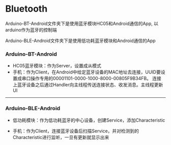 # Bluetooth
Arduino-BT-Android文件夹下是使用蓝牙模块HC05和Android通信的App, 以arduino作为蓝牙的控制端

Arduino-BLE-Android文件夹下是使用低功耗蓝牙模块和Android通信的App




### Arduino-BT-Android

 - HC05蓝牙模块：作为Server，设置成从模式
 - 手机：作为Client，在Android中给定蓝牙设备的MAC地址去连接，UUID要设置成串口操作专用的00001101-0000-1000-8000-00805F9B34FB。 连接上蓝牙设备之后通过Handler向主线程传送连接状态、收发消息。主线程更新UI

----

### Arduino-BLE-Android

- 低功耗模块：作为低功耗蓝牙的中心设备，创建Service，添加Characteristic

- 手机：作为Client，连接蓝牙设备后扫描Service，并对检测到的Characteristic进行监听，一旦有更新就显示出来
